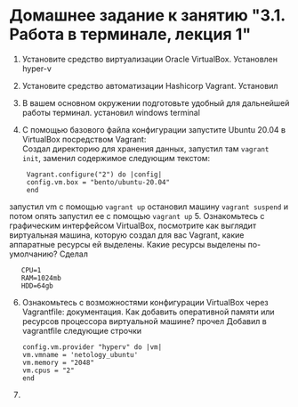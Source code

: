 # Домашнее задание к занятию "3.1. Работа в терминале, лекция 1"
1. Установите средство виртуализации Oracle VirtualBox.
Установлен hyper-v
2. Установите средство автоматизации Hashicorp Vagrant.
Установил
3. В вашем основном окружении подготовьте удобный для дальнейшей работы терминал.
установил windows terminal
4. С помощью базового файла конфигурации запустите Ubuntu 20.04 в VirtualBox посредством Vagrant:  
Создал директорию для хранения данных, запустил там `vagrant init`, заменил содержимое следующим текстом:

        Vagrant.configure("2") do |config|  
        config.vm.box = "bento/ubuntu-20.04"  
        end
запустил vm с помощью `vagrant up`
остановил машину `vagrant suspend` и потом опять запустил ее с помощью `vagrant up`
5. Ознакомьтесь с графическим интерфейсом VirtualBox, посмотрите как выглядит виртуальная машина, которую создал для вас Vagrant, какие аппаратные ресурсы ей выделены. Какие ресурсы выделены по-умолчанию?
Сделал

       CPU=1
       RAM=1024mb
       HDD=64gb
6. Ознакомьтесь с возможностями конфигурации VirtualBox через Vagrantfile: документация. Как добавить оперативной памяти или ресурсов процессора виртуальной машине?
прочел
Добавил в vagrantfile следующие строчки

       config.vm.provider "hyperv" do |vm|
       vm.vmname = 'netology_ubuntu'
       vm.memory = "2048"
       vm.cpus = "2"
       end
7. 
